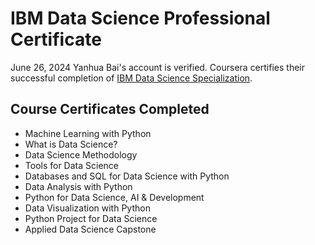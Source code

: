 # IBM Data Science Professional Certificate
June 26, 2024
Yanhua Bai's account is verified. Coursera certifies their successful completion of [IBM Data Science Specialization](IBM-certificate/IBM_Data_Science.pdf).

## Course Certificates Completed
* Machine Learning with Python
* What is Data Science?
* Data Science Methodology
* Tools for Data Science
* Databases and SQL for Data Science with Python
* Data Analysis with Python
* Python for Data Science, AI & Development
* Data Visualization with Python
* Python Project for Data Science
* Applied Data Science Capstone
